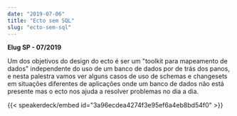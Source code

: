 ```yaml
---
date: "2019-07-06"
title: "Ecto sem SQL"
slug: "ecto-sem-sql"
---
```


**Elug SP - 07/2019**

Um dos objetivos do design do ecto é ser um "toolkit para mapeamento de dados" independente do uso de um banco de dados por de trás dos panos, e nesta palestra vamos ver alguns casos de uso de schemas e  changesets em situações diferentes de aplicações onde um banco de dados não está presente mas o ecto nos ajuda a resolver problemas no dia a dia.

{{< speakerdeck/embed id="3a96ecdea4274f3e95ef6a4eb8bd54f0" >}}